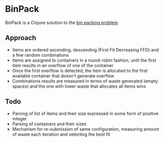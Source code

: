 # BinPack

BinPack is a Clojure solution to the [bin packing problem](http://en.wikipedia.org/wiki/Bin_packing_problem)

## Approach

* Items are ordered ascending, descending (First Fit Decreasing FFD) and a few random combinations
* Items are assigned to containers in a round-robin fashion, until the first item results in an overflow of one of the container
* Once the first overflow is detected, the item is allocated to the first available container that doesn't generate overflow
* Combinations results are measured in terms of waste generated (empty spaces) and the one with lower waste that allocates all items wins

## Todo

* Parsing of list of items and their size expressed in some form of positive integer
* Parsing of containers and their sizes
* Mechanism for re-submission of same configuration, measuring amount of waste each iteration and selecting the best fit
